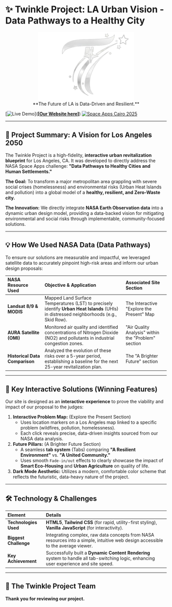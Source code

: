 # ✨ Twinkle Project: LA Urban Vision - Data Pathways to a Healthy City

<p align="center">
  <img src="img/Twinkle Logo.png" alt="Twinkle Project Logo" width="300"/> 
  <br>
  **The Future of LA is Data-Driven and Resilient.**
</p>

[![Live Demo](https://img.shields.io/badge/LIVE-DEPLOYMENT-blueviolet?style=for-the-badge)](**[[Our Website here](https://m-jana-hany.github.io/Twinkle-Project/twinkle.html)]**)
[![Space Apps Cairo 2025](https://img.shields.io/badge/NASA%20Space%20Apps-Cairo%202025-orange?style=for-the-badge)](https://www.spaceappschallenge.org/)

---

## 🚀 Project Summary: A Vision for Los Angeles 2050

The Twinkle Project is a high-fidelity, **interactive urban revitalization blueprint** for Los Angeles, CA. It was developed to directly address the NASA Space Apps challenge: **"Data Pathways to Healthy Cities and Human Settlements."**

**The Goal:** To transform a major metropolitan area grappling with severe social crises (homelessness) and environmental risks (Urban Heat Islands and pollution) into a global model of a **healthy, resilient, and Zero-Waste city.**

**The Innovation:** We directly integrate **NASA Earth Observation data** into a dynamic urban design model, providing a data-backed vision for mitigating environmental and social risks through implementable, community-focused solutions.

---

## 💡 How We Used NASA Data (Data Pathways)

To ensure our solutions are measurable and impactful, we leveraged satellite data to accurately pinpoint high-risk areas and inform our urban design proposals:

| NASA Resource Used | Objective & Application | Associated Site Section |
| :--- | :--- | :--- |
| **Landsat 8/9 & MODIS** | Mapped Land Surface Temperatures (LST) to precisely identify **Urban Heat Islands** (UHIs) in distressed neighborhoods (e.g., Skid Row). | The Interactive "Explore the Present" Map |
| **AURA Satellite (OMI)** | Monitored air quality and identified concentrations of Nitrogen Dioxide (NO2) and pollutants in industrial congestion zones. | "Air Quality Analysis" within the "Problem" section |
| **Historical Data Comparison** | Analyzed the evolution of these risks over a 5-year period, establishing a baseline for the next 25-year revitalization plan. | The "A Brighter Future" section |

---

## 🎯 Key Interactive Solutions (Winning Features)

Our site is designed as an **interactive experience** to prove the viability and impact of our proposal to the judges:

1.  **Interactive Problem Map:** (Explore the Present Section)
    * Uses location markers on a Los Angeles map linked to a specific problem (wildfires, pollution, homelessness).
    * Each click reveals precise, data-driven insights sourced from our NASA data analysis.
2.  **Future Pillars:** (A Brighter Future Section)
    * A seamless **tab system** (Tabs) comparing **"A Resilient Environment"** vs. **"A United Community."**
    * Uses smooth `Fade-in/out` effects to clearly showcase the impact of **Smart Eco-Housing** and **Urban Agriculture** on quality of life.
3.  **Dark Mode Aesthetic:** Utilizes a modern, comfortable color scheme that reflects the futuristic, data-heavy nature of the project.

---

## 🛠️ Technology & Challenges

| Element | Details |
| :--- | :--- |
| **Technologies Used** | **HTML5**, **Tailwind CSS** (for rapid, utility-first styling), **Vanilla JavaScript** (for interactivity). |
| **Biggest Challenge** | Integrating complex, raw data concepts from NASA resources into a simple, intuitive web design accessible to the average viewer. |
| **Key Achievement** | Successfully built a **Dynamic Content Rendering** system to handle all tab-switching logic, enhancing user experience and site speed. |

---

## 🤝 The Twinkle Project Team

**Thank you for reviewing our project.**
